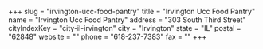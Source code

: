 +++
slug = "irvington-ucc-food-pantry"
title = "Irvington Ucc Food Pantry"
name = "Irvington Ucc Food Pantry"
address = "303 South Third Street"
cityIndexKey = "city-il-irvington"
city = "Irvington"
state = "IL"
postal = "62848"
website = ""
phone = "618-237-7383"
fax = ""
+++
